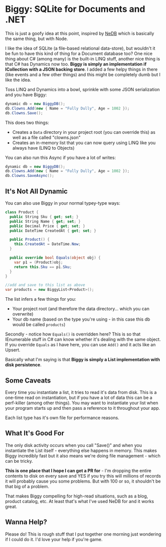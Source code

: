 # Biggy: SQLite for Documents and .NET

This is just a goofy idea at this point, inspired by [NeDB](https://github.com/louischatriot/nedb) which is basically the same thing, but with Node.

I like the idea of SQLite (a file-based relational data-store), but wouldn't it be fun to have this kind of thing for a Document database too? One nice thing about C# (among many) is the built-in
LINQ stuff, another nice thing is that C# has Dynamics now too. **Biggy is simply an implementation if ICollection<T> with a JSON backing store**. I added a few helpy things 
in there (like events and a few other things) and this might be completely dumb but I like the idea.

Toss LINQ and Dynamics into a bowl, sprinkle with some JSON serialization and you have Biggy:

```csharp
dynamic db = new BiggyDB();
db.Clowns.Add(new { Name = "Fully Dully", Age = 1002 });
db.Clowns.Save();
```
This does two things:

 - Creates a `Data` directory in your project root (you can override this) as well as a file called "clowns.json"
 - Creates an in-memory list that you can now query using LINQ like you always have (LINQ to Objects)
 
You can also run this Async if you have a lot of writes:

```csharp
dynamic db = new BiggyDB();
db.Clowns.Add(new { Name = "Fully Dully", Age = 1002 });
db.Clowns.SaveAsync();
```

## It's Not All Dynamic

You can also use Biggy in your normal typey-type ways:

```csharp
class Product {
  public String Sku { get; set; }
  public String Name { get; set; }
  public Decimal Price { get; set; }
  public DateTime CreatedAt { get; set; }

  public Product() {
    this.CreatedAt = DateTime.Now;
  }

  public override bool Equals(object obj) {
    var p1 = (Product)obj;
    return this.Sku == p1.Sku;
  }
} 

//add and save to this list as above
var products = new BiggyList<Product>();
```

The list infers a few things for you:

 - Your project root (and therefore the data directory... which you can overwrite)
 - Your db name (based on the type you're using - in this case this db would be called `products`)

Secondly - notice how `Equals()` is overridden here? This is so that IEnumerable stuff in C# can know whether it's dealing with the same object. If you override `Equals` as I have here,
you can use `Add()` and it acts like an Upsert.

Basically what I'm saying is that **Biggy is simply a List implementation with disk persistence**.

## Some Caveats

Every time you instantiate a list, it tries to read it's data from disk. This is a one-time read on instantiation, but if you have a lot of data this can be a perf-killer (among other things). You may want to instantiate your list when your program starts up and then pass a reference to it throughout your app. 

Each list type has it's own file for performance reasons. 


## What It's Good For

The only disk activity occurs when you call "Save()" and when you instantiate the List itself - everything else happens in memory. This makes Biggy incredibly fast but it also means we're doing file 
management - which can be tricky.

**This is one place that I hope I can get a PR for** - I'm dropping the entire contents to disk on every save and YES if you try this will millions of records it will probably cause you some problems. But with 
100 or so, it shouldn't be that big of a problem.

That makes Biggy compelling for high-read situations, such as a blog, product catalog, etc. At least that's what I've used NeDB for and it works great.

## Wanna Help?

Please do! This is rough stuff that I put together one morning just wondering if I could do it. I'd love your help if you're game.




